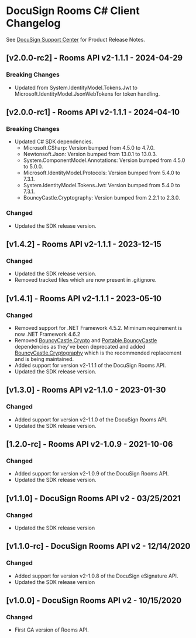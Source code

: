# DocuSign Rooms C# Client Changelog
See [DocuSign Support Center](https://support.docusign.com/en/releasenotes/) for Product Release Notes.

## [v2.0.0-rc2] - Rooms API v2-1.1.1 - 2024-04-29
### Breaking Changes
- Updated from System.IdentityModel.Tokens.Jwt to Microsoft.IdentityModel.JsonWebTokens for token handling.
## [v2.0.0-rc1] - Rooms API v2-1.1.1 - 2024-04-10
### Breaking Changes
- Updated C# SDK dependencies.
    - Microsoft.CSharp: Version bumped from 4.5.0 to 4.7.0.
    - Newtonsoft.Json: Version bumped from 13.0.1 to 13.0.3.
    - System.ComponentModel.Annotations: Version bumped from 4.5.0 to 5.0.0.
    - Microsoft.IdentityModel.Protocols: Version bumped from 5.4.0 to 7.3.1.
    - System.IdentityModel.Tokens.Jwt: Version bumped from 5.4.0 to 7.3.1.
    - BouncyCastle.Cryptography: Version bumped from 2.2.1 to 2.3.0.
### Changed
- Updated the SDK release version.

## [v1.4.2] - Rooms API v2-1.1.1 - 2023-12-15
### Changed
- Updated the SDK release version.
- Removed tracked files which are now present in .gitignore.

## [v1.4.1] - Rooms API v2-1.1.1 - 2023-05-10
### Changed
- Removed support for .NET Framework 4.5.2. Miminum requirement is now .NET Framework 4.6.2
- Removed [BouncyCastle.Crypto](https://www.nuget.org/packages/BouncyCastle) and [Portable.BouncyCastle](https://www.nuget.org/packages/Portable.BouncyCastle) dependencies as they've been deprecated and added [BouncyCastle.Cryptography](https://www.nuget.org/packages/BouncyCastle.Cryptography) which is the recommended replacement and is being maintained.
- Added support for version v2-1.1.1 of the DocuSign Rooms API.
- Updated the SDK release version.

## [v1.3.0] - Rooms API v2-1.1.0 - 2023-01-30
### Changed
- Added support for version v2-1.1.0 of the DocuSign Rooms API.
- Updated the SDK release version.

## [1.2.0-rc] - Rooms API v2-1.0.9 - 2021-10-06
### Changed
- Added support for version v2-1.0.9 of the DocuSign Rooms API.
- Updated the SDK release version.


## [v1.1.0] - DocuSign Rooms API v2 - 03/25/2021
### Changed
- Updated the SDK release version

## [v1.1.0-rc] - DocuSign Rooms API v2 - 12/14/2020
### Changed
- Added support for version v2-1.0.8 of the DocuSign eSignature API.
- Updated the SDK release version

## [v1.0.0] - DocuSign Rooms API v2 - 10/15/2020
### Changed
- First GA version of Rooms API.
